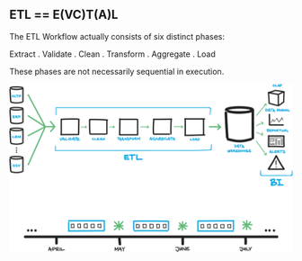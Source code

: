 ##  ETL == E(VC)T(A)L

The ETL Workflow actually consists of six distinct phases:

Extract . Validate . Clean . Transform . Aggregate . Load

These phases are not necessarily sequential in execution.

![](/images/data/2388-etldiagram.png) <!-- .element width="50%" -->
